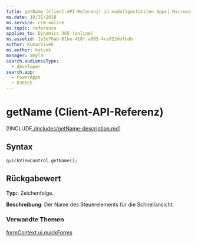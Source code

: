 ```yaml
---
title: getName (Client-API-Referenz) in modellgestützten Apps| MicrosoftDocs
ms.date: 10/31/2018
ms.service: crm-online
ms.topic: reference
applies_to: Dynamics 365 (online)
ms.assetid: 1e5e76ab-01be-418f-a805-4ce022ddfbdb
author: KumarVivek
ms.author: kvivek
manager: amyla
search.audienceType:
  - developer
search.app:
  - PowerApps
  - D365CE
---
```

# <a name="getname-client-api-reference"></a>getName (Client-API-Referenz)



[!INCLUDE[./includes/getName-description.md](./includes/getName-description.md)]

## <a name="syntax"></a>Syntax

`quickViewControl.getName();`

## <a name="return-value"></a>Rückgabewert

**Typ:**: Zeichenfolge.

**Beschreibung**: Der Name des Steuerelements für die Schnellansicht. 

### <a name="related-topics"></a>Verwandte Themen

[formContext.ui.quickForms](../formContext-ui-quickForms.md)
